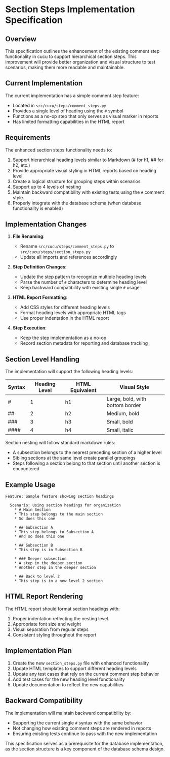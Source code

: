 # Section Steps Implementation Specification

## Overview

This specification outlines the enhancement of the existing comment step functionality in cucu to support hierarchical section steps. This improvement will provide better organization and visual structure to test scenarios, making them more readable and maintainable.

## Current Implementation

The current implementation has a simple comment step feature:

- Located in `src/cucu/steps/comment_steps.py`
- Provides a single level of heading using the `#` symbol
- Functions as a no-op step that only serves as visual marker in reports
- Has limited formatting capabilities in the HTML report

## Requirements

The enhanced section steps functionality needs to:

1. Support hierarchical heading levels similar to Markdown (# for h1, ## for h2, etc.)
2. Provide appropriate visual styling in HTML reports based on heading level
3. Create a logical structure for grouping steps within scenarios
4. Support up to 4 levels of nesting
5. Maintain backward compatibility with existing tests using the `#` comment style
6. Properly integrate with the database schema (when database functionality is enabled)

## Implementation Changes

1. **File Renaming**:
   - Rename `src/cucu/steps/comment_steps.py` to `src/cucu/steps/section_steps.py`
   - Update all imports and references accordingly

2. **Step Definition Changes**:
   - Update the step pattern to recognize multiple heading levels
   - Parse the number of `#` characters to determine heading level
   - Keep backward compatibility with existing single `#` usage

3. **HTML Report Formatting**:
   - Add CSS styles for different heading levels
   - Format heading levels with appropriate HTML tags
   - Use proper indentation in the HTML report

4. **Step Execution**:
   - Keep the step implementation as a no-op
   - Record section metadata for reporting and database tracking

## Section Level Handling

The implementation will support the following heading levels:

| Syntax | Heading Level | HTML Equivalent | Visual Style |
|--------|--------------|-----------------|--------------|
| # | 1 | h1 | Large, bold, with bottom border |
| ## | 2 | h2 | Medium, bold |
| ### | 3 | h3 | Small, bold |
| #### | 4 | h4 | Small, italic |

Section nesting will follow standard markdown rules:

- A subsection belongs to the nearest preceding section of a higher level
- Sibling sections at the same level create parallel groupings
- Steps following a section belong to that section until another section is encountered

## Example Usage

```gherkin
Feature: Sample feature showing section headings

  Scenario: Using section headings for organization
    * # Main Section
    * This step belongs to the main section
    * So does this one
    
    * ## Subsection A
    * This step belongs to Subsection A
    * And so does this one
    
    * ## Subsection B
    * This step is in Subsection B
    
    * ### Deeper subsection
    * A step in the deeper section
    * Another step in the deeper section
    
    * ## Back to level 2
    * This step is in a new level 2 section
```

## HTML Report Rendering

The HTML report should format section headings with:

1. Proper indentation reflecting the nesting level
2. Appropriate font size and weight
3. Visual separation from regular steps
4. Consistent styling throughout the report

## Implementation Plan

1. Create the new `section_steps.py` file with enhanced functionality
2. Update HTML templates to support different heading levels
3. Update any test cases that rely on the current comment step behavior
4. Add test cases for the new heading level functionality
5. Update documentation to reflect the new capabilities

## Backward Compatibility

The implementation will maintain backward compatibility by:

- Supporting the current single `#` syntax with the same behavior
- Not changing how existing comment steps are rendered in reports
- Ensuring existing tests continue to pass with the new implementation

This specification serves as a prerequisite for the database implementation, as the section structure is a key component of the database schema design.
